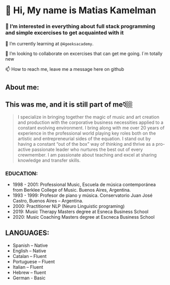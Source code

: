 # 👋 Hi, My name is Matias Kamelman

### 👀 I’m interested in everything about full stack programming and simple excercises to get acquainted with it
  
 🌱 I’m currently learning at `@4geeksacademy`.
  
💞️ I’m looking to collaborate on excercises that can get me going. I´m totally new

📫 How to reach me, leave me a message here on github

## About me:

## This was me, and it is still part of me👇🏼
>I specialize in bringing together the magic of music and art creation and production with the corporative business necessities applied to a constant evolving environment.
I bring along with me over 20 years of experience in the professional world playing key roles both on the artistic and entrepreneurial sides of the equation. I stand out by having a constant “out of the box” way of thinking and thrive as a pro-active passionate leader who nurtures the best out of every crewmember. I am passionate about teaching and excel at sharing knowledge and transfer skills.

### EDUCATION:
- 1998 - 2001: Professional Music, Escuela de música contemporánea from Berklee College of Music. Buenos Aires, Argentina.
- 1993 - 1999: Profesor de piano y música. Conservatorio Juan José Castro, Buenos Aires – Argentina.
- 2000: Practitioner NLP (Neuro Linguistic programing)
- 2019: Music Therapy Masters degree at Esneca Business School
- 2020: Music Coaching Masters degree at Escneca Business School

## LANGUAGES:
- Spanish – Native 
- English – Native 
- Catalan – Fluent 
- Portuguese – Fluent 
- Italian – Fluent 
- Hebrew – fluent 
- German - Basic
